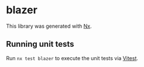 # blazer

This library was generated with [Nx](https://nx.dev).

## Running unit tests

Run `nx test blazer` to execute the unit tests via [Vitest](https://vitest.dev/).
